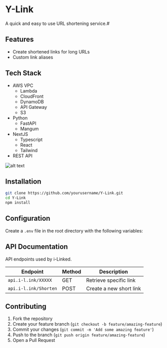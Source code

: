 # Y-Link

A quick and easy to use URL shortening service.#

## Features

- Create shortened links for long URLs
- Custom link aliases

## Tech Stack
- AWS VPC
    - Lambda
    - CloudFront
    - DynamoDB
    - API Gateway
    - S3
- Python
    - FastAPI
    - Mangum
- NextJS
    - Typescript
    - React
    - Tailwind
- REST API

![alt text](https://i-linked.org/Github%20Repo%20Files/URL%20Shortener%20Diagram%20Dark.png "i-Linked Tech Stack Diagram")

## Installation

```bash
git clone https://github.com/yourusername/Y-Link.git
cd Y-Link
npm install
```

## Configuration

Create a `.env` file in the root directory with the following variables:

## API Documentation

API endpoints used by i-Linked.

| Endpoint | Method | Description |
|----------|--------|-------------|
| `api.i-l.ink/XXXXX` | GET | Retrieve specific link |
| `api.i-l.ink/Shorten` | POST | Create a new short link |

## Contributing

1. Fork the repository
2. Create your feature branch (`git checkout -b feature/amazing-feature`)
3. Commit your changes (`git commit -m 'Add some amazing feature'`)
4. Push to the branch (`git push origin feature/amazing-feature`)
5. Open a Pull Request